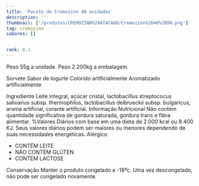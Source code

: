 ```yaml
---
title: 'Pacote de Cremozinn 40 unidades'
description: ''
thumbnail: ['/produtos/CREMOZINN%20ATACADO/Cremozinn%2040%20UN.png']
tag: cremozinn
sabores: []


rank: 0.1
---
```

Peso 55g a unidade.
Peso 2.200kg a embalagem.

Sorvete Sabor de Iogurte
Colorido artificialmente
Aromatizado artificialmente

<panels>
    <panel>
        <panel-title>Ingrediente</panel-title>
        <panel-content>
        Leite integral, açúcar cristal, lactobacillus streptococus salivarius subsp. thermophilus, lactobacillus delbrueckii subsp. bulgaricus, aroma artificial, corante artificial.
        </panel-content>
    </panel>
    <panel>
        <panel-title>Informação Nutricional</panel-title>
        <panel-content>
        Não contém quantidade significativa de gordura saturada, gordura trans e fibra alimentar.
        %Valores Diários com base em uma dieta de 2.000 kcal ou 8.400 KJ. Seus valores diários podem ser maiores ou menores dependendo de suas necessidades energéticas.
        </panel-content>
    </panel>    
    <panel>
        <panel-title>Alérgico</panel-title>
        <panel-content>
            <ul>
                <li>CONTÉM LEITE</li>
                <li>NÃO CONTÉM GLÚTEN</li>
                <li>CONTÉM LACTOSE</li>
            </ul>
        </panel-content>
    </panel>
    <panel>
        <panel-title>Conservação</panel-title>
        <panel-content>
            Manter o produto congelado a -18ºc. Uma vez descongelado, não pode ser congelado novamente.
        </panel-content>
    </panel>
</panels>